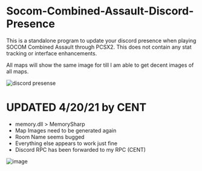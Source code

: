 # Socom-Combined-Assault-Discord-Presence

This is a standalone program to update your discord presence when playing SOCOM Combined Assault through PCSX2. 
This does not contain any stat tracking or interface enhancements.

All maps will show the same image for till I am able to get decent images of all maps.

![discord presense](https://i.imgur.com/dGVfbuy.png)

# UPDATED 4/20/21 by CENT
* memory.dll > MemorySharp
* Map Images need to be generated again
* Room Name seems bugged
* Everything else appears to work just fine
* Discord RPC has been forwarded to my RPC (CENT)

![image](https://user-images.githubusercontent.com/80198020/115490514-3ff1bd00-a22c-11eb-854b-b4d3a3505863.png)

